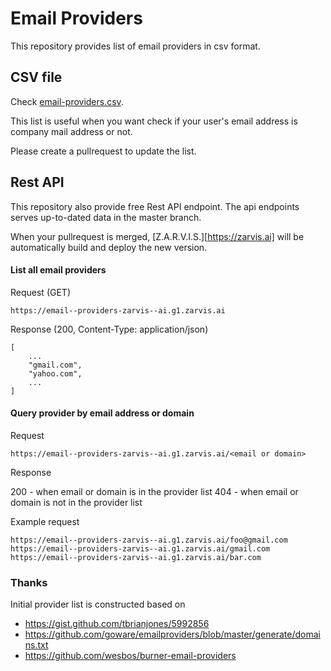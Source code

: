 # Email Providers

This repository provides list of email providers in csv format.

## CSV file
Check [email-providers.csv](https://github.com/zarvis-ai/email-providers/blob/master/email-providers.csv).

This list is useful when you want check if your user's email address is company mail address or not.

Please create a pullrequest to update the list.

## Rest API

This repository also provide free Rest API endpoint. The api endpoints serves up-to-dated data in the master branch.

When your pullrequest is merged, [Z.A.R.V.I.S.][https://zarvis.ai] will be automatically build and deploy the new version.


#### List all email providers

Request (GET)
```
https://email--providers-zarvis--ai.g1.zarvis.ai
```

Response (200, Content-Type: application/json)
```
[
    ...
    "gmail.com",
    "yahoo.com",
    ...
]
```

#### Query provider by email address or domain

Request
```
https://email--providers-zarvis--ai.g1.zarvis.ai/<email or domain>
```

Response

200 - when email or domain is in the provider list
404 - when email or domain is not in the provider list


Example request

```
https://email--providers-zarvis--ai.g1.zarvis.ai/foo@gmail.com
https://email--providers-zarvis--ai.g1.zarvis.ai/gmail.com
https://email--providers-zarvis--ai.g1.zarvis.ai/bar.com
```



### Thanks

Initial provider list is constructed based on
- https://gist.github.com/tbrianjones/5992856
- https://github.com/goware/emailproviders/blob/master/generate/domains.txt
- https://github.com/wesbos/burner-email-providers
